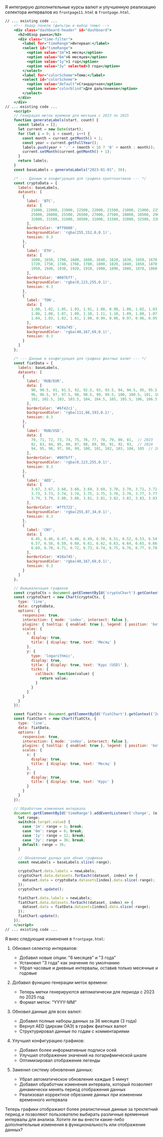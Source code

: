 Я интегрирую дополнительные курсы валют и улучшенную реализацию селектора интервалов из `frontpage11.html` в `frontpage.html`.

```html:ai_experiments/frontpage.html
// ... existing code ...
    <!-- Хедер панели (фильтры и выбор темы) -->
    <div class="dashboard-header" id="dashboard">
      <h2>Обзор рынка</h2>
      <div class="time-filter">
        <label for="timeRange">Интервал:</label>
        <select id="timeRange">
          <option value="1m">1 месяц</option>
          <option value="6m">6 месяцев</option>
          <option value="1y">1 год</option>
          <option value="3y" selected>3 года</option>
        </select>
        <label for="colorScheme">Тема:</label>
        <select id="colorScheme">
          <option value="default">Стандартная</option>
          <option value="colorblind">Для дальтоников</option>
        </select>
      </div>
    </div>
// ... existing code ...
    <script>
    // Генерация меток времени для месяцев с 2023 по 2025
    function generateLabels(start, count) {
      const labels = [];
      let current = new Date(start);
      for (let i = 0; i < count; i++) {
        const month = current.getMonth() + 1;
        const year = current.getFullYear();
        labels.push(year + '-' + (month < 10 ? '0' + month : month));
        current.setMonth(current.getMonth() + 1);
      }
      return labels;
    }
    const baseLabels = generateLabels("2023-01-01", 36);

    /* --- Данные и конфигурация для графика криптоактивов --- */
    const cryptoData = {
      labels: baseLabels,
      datasets: [
        {
          label: 'BTC',
          data: [
            21000, 22000, 23000, 22500, 22000, 21500, 21000, 21800, 22500, 23000, 24000, 23500,  // 2023
            25000, 26000, 25500, 26500, 27000, 27500, 28000, 28500, 29000, 29500, 30000, 31000,  // 2024
            32000, 31500, 31000, 30500, 31000, 31500, 32000, 32500, 33000, 33500, 34000, 34500   // 2025
          ],
          borderColor: '#ff9800',
          backgroundColor: 'rgba(255,152,0,0.1)',
          tension: 0.3
        },
        {
          label: 'ETH',
          data: [
            1600, 1650, 1700, 1680, 1660, 1640, 1620, 1630, 1650, 1670, 1700, 1690,  // 2023
            1720, 1750, 1740, 1760, 1780, 1800, 1820, 1840, 1850, 1870, 1900, 1920,  // 2024
            1950, 1940, 1930, 1920, 1910, 1900, 1890, 1880, 1870, 1860, 1850, 1840   // 2025
          ],
          borderColor: '#007bff',
          backgroundColor: 'rgba(0,123,255,0.1)',
          tension: 0.3
        },
        {
          label: 'TON',
          data: [
            1.00, 1.02, 1.05, 1.03, 1.01, 1.00, 0.98, 1.00, 1.02, 1.03, 1.05, 1.04,  // 2023
            1.06, 1.08, 1.07, 1.09, 1.10, 1.11, 1.10, 1.09, 1.08, 1.07, 1.06, 1.05,  // 2024
            1.04, 1.03, 1.02, 1.01, 1.00, 0.99, 0.98, 0.97, 0.96, 0.95, 0.94, 0.93   // 2025
          ],
          borderColor: '#28a745',
          backgroundColor: 'rgba(40,167,69,0.1)',
          tension: 0.3
        }
      ]
    };

    /* --- Данные и конфигурация для графика фиатных валют --- */
    const fiatData = {
      labels: baseLabels,
      datasets: [
        {
          label: 'RUB/EUR',
          data: [
            90, 90.5, 91, 91.5, 92, 92.5, 93, 93.5, 94, 94.5, 95, 95.5,  // 2023
            96, 96.5, 97, 97.5, 98, 98.5, 99, 99.5, 100, 100.5, 101, 101.5,  // 2024
            102, 102.5, 103, 103.5, 104, 104.5, 105, 105.5, 106, 106.5, 107, 107.5   // 2025
          ],
          borderColor: '#6f42c1',
          backgroundColor: 'rgba(111,66,193,0.1)',
          tension: 0.3
        },
        {
          label: 'RUB/USD',
          data: [
            70, 71, 72, 73, 74, 75, 76, 77, 78, 79, 80, 81,  // 2023
            82, 83, 84, 85, 86, 87, 88, 89, 90, 91, 92, 93,  // 2024
            94, 95, 96, 97, 98, 99, 100, 101, 102, 103, 104, 105  // 2025
          ],
          borderColor: '#007bff',
          backgroundColor: 'rgba(0,123,255,0.1)',
          tension: 0.3
        },
        {
          label: 'AED',
          data: [
            3.67, 3.67, 3.68, 3.68, 3.69, 3.69, 3.70, 3.70, 3.71, 3.71, 3.72, 3.72,  // 2023
            3.73, 3.73, 3.74, 3.74, 3.75, 3.75, 3.76, 3.76, 3.77, 3.77, 3.78, 3.78,  // 2024
            3.79, 3.79, 3.80, 3.80, 3.81, 3.81, 3.82, 3.82, 3.83, 3.83, 3.84, 3.84   // 2025
          ],
          borderColor: '#ff5722',
          backgroundColor: 'rgba(255,87,34,0.1)',
          tension: 0.3
        },
        {
          label: 'CNY',
          data: [
            6.45, 6.46, 6.47, 6.48, 6.49, 6.50, 6.51, 6.52, 6.53, 6.54, 6.55, 6.56,  // 2023
            6.57, 6.58, 6.59, 6.60, 6.61, 6.62, 6.63, 6.64, 6.65, 6.66, 6.67, 6.68,  // 2024
            6.69, 6.70, 6.71, 6.72, 6.73, 6.74, 6.75, 6.76, 6.77, 6.78, 6.79, 6.80   // 2025
          ],
          borderColor: '#28a745',
          backgroundColor: 'rgba(40,167,69,0.1)',
          tension: 0.3
        }
      ]
    };

    // Инициализация графиков
    const cryptoCtx = document.getElementById('cryptoChart').getContext('2d');
    const cryptoChart = new Chart(cryptoCtx, {
      type: 'line',
      data: cryptoData,
      options: {
        responsive: true,
        interaction: { mode: 'index', intersect: false },
        plugins: { tooltip: { enabled: true }, legend: { position: 'bottom' } },
        scales: {
          x: {
            display: true,
            title: { display: true, text: 'Месяц' }
          },
          y: {
            type: 'logarithmic',
            display: true,
            title: { display: true, text: 'Курс (USD)' },
            ticks: {
              callback: function(value) {
                return value;
              }
            }
          }
        }
      }
    });

    const fiatCtx = document.getElementById('fiatChart').getContext('2d');
    const fiatChart = new Chart(fiatCtx, {
      type: 'line',
      data: fiatData,
      options: {
        responsive: true,
        interaction: { mode: 'index', intersect: false },
        plugins: { tooltip: { enabled: true }, legend: { position: 'bottom' } },
        scales: {
          x: {
            display: true,
            title: { display: true, text: 'Месяц' }
          },
          y: {
            display: true,
            title: { display: true, text: 'Курс' }
          }
        }
      }
    });

    // Обработчик изменения интервала
    document.getElementById('timeRange').addEventListener('change', (e) => {
      let range;
      switch(e.target.value) {
        case '1m': range = 1; break;
        case '6m': range = 6; break;
        case '1y': range = 12; break;
        case '3y': range = 36; break;
        default: range = 36;
      }

      // Обновление данных для обоих графиков
      const newLabels = baseLabels.slice(-range);

      cryptoChart.data.labels = newLabels;
      cryptoChart.data.datasets.forEach((dataset, index) => {
        dataset.data = cryptoData.datasets[index].data.slice(-range);
      });
      cryptoChart.update();

      fiatChart.data.labels = newLabels;
      fiatChart.data.datasets.forEach((dataset, index) => {
        dataset.data = fiatData.datasets[index].data.slice(-range);
      });
      fiatChart.update();
    });
    </script>
// ... existing code ...
```
Я внес следующие изменения в `frontpage.html`:

1. Обновил селектор интервалов:
   - Добавил новые опции: "6 месяцев" и "3 года"
   - Установил "3 года" как значение по умолчанию
   - Убрал часовые и дневные интервалы, оставив только месячные и годовые

2. Добавил функцию генерации меток времени:
   - Теперь метки генерируются автоматически для периода с 2023 по 2025 год
   - Формат меток: "YYYY-MM"

3. Обновил данные для всех валют:
   - Добавил полные наборы данных за 36 месяцев (3 года)
   - Вернул AED (дирхам ОАЭ) в график фиатных валют
   - Структурировал данные по годам с комментариями

4. Улучшил конфигурацию графиков:
   - Добавил более информативные подписи осей
   - Улучшил отображение значений на логарифмической шкале
   - Оптимизировал отображение легенды

5. Заменил систему обновления данных:
   - Убрал автоматическое обновление каждые 5 минут
   - Добавил обработчик изменения интервала, который позволяет динамически менять период отображения данных
   - Реализовал корректное обрезание данных при изменении временного интервала

Теперь графики отображают более реалистичные данные за трехлетний период и позволяют пользователю выбирать различные временные интервалы для анализа. Хотите ли вы внести какие-либо дополнительные изменения в функциональность или отображение данных?
